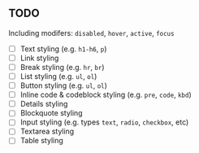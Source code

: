 ## TODO

Including modifers: `disabled`, `hover`, `active`, `focus`

- [ ] Text styling (e.g. `h1-h6`, `p`)
- [ ] Link styling
- [ ] Break styling (e.g. `hr`, `br`)
- [ ] List styling (e.g. `ul`, `ol`)
- [ ] Button styling (e.g. `ul`, `ol`)
- [ ] Inline code & codeblock styling (e.g. `pre`, `code`, `kbd`)
- [ ] Details styling
- [ ] Blockquote styling
- [ ] Input styling (e.g. types `text`, `radio`, `checkbox`, etc)
- [ ] Textarea styling
- [ ] Table styling